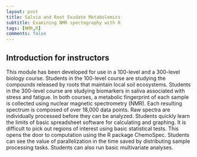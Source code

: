 ```yaml
---
layout: post
title: Salvia and Root Exudate Metabolomics
subtitle: Examining NMR spectography with R
tags: [NMR,R]
comments: false
---
```


## Introduction for instructors

This module has been developed for use in a 100-level and a 300-level biology course. Students in the 100-level course are studying the compounds released by roots that maintain local soil ecosystems. Students in the 300-level course are studying biomarkers in saliva associated with stress and fatigue. In both courses, a metabolic fingerprint of each sample is collected using nuclear magnetic spectrometry (NMR). Each resulting spectrum is composed of over 18,000 data points. Raw spectra are individually processed before they can be analyzed. Students quickly learn the limits of basic spreadsheet software for calculating and graphing. It is difficult to pick out regions of interest using basic statistical tests. This opens the door to computation using the R package ChemoSpec. Students can see the value of parallelization in the time saved by distributing sample processing tasks. Students can also run basic multivariate analyses.
